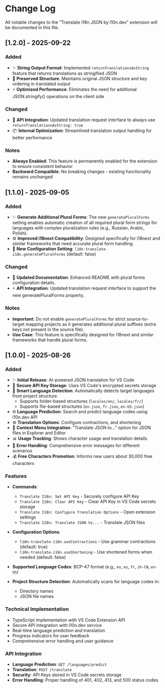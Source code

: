# Change Log

All notable changes to the "Translate I18n JSON by l10n.dev" extension will be documented in this file.

## [1.2.0] - 2025-09-22

### Added
- ✨ **String Output Format**: Implemented `returnTranslationsAsString` feature that returns translations as stringified JSON
- 🔧 **Preserved Structure**: Maintains original JSON structure and key ordering in translated output
- ⚡ **Optimized Performance**: Eliminates the need for additional JSON.stringify() operations on the client side

### Changed
- 🔄 **API Integration**: Updated translation request interface to always use `returnTranslationsAsString: true`
- 📦 **Internal Optimization**: Streamlined translation output handling for better performance

### Notes
- **Always Enabled**: This feature is permanently enabled for the extension to ensure consistent behavior
- **Backward Compatible**: No breaking changes - existing functionality remains unchanged

## [1.1.0] - 2025-09-05

### Added
- ✨ **Generate Additional Plural Forms**: The new `generatePluralForms` setting enables automatic creation of all required plural form strings for languages with complex pluralization rules (e.g., Russian, Arabic, Polish).
- ⚙️ **Improved i18next Compatibility**: Designed specifically for i18next and similar frameworks that need accurate plural form handling.
- 🔧 **New Configuration Setting**: `l10n-translate-i18n.generatePluralForms` (default: false)

### Changed
- 📖 **Updated Documentation**: Enhanced README with plural forms configuration details.
- ⚡ **API Integration**: Updated translation request interface to support the new generatePluralForms property.

### Notes
- **Important**: Do not enable `generatePluralForms` for strict source-to-target mapping projects as it generates additional plural suffixes (extra keys not present in the source file).
- **Use Case**: This feature is specifically designed for i18next and similar frameworks that handle plural forms.

## [1.0.0] - 2025-08-26

### Added
- ✨ **Initial Release**: AI-powered JSON translation for VS Code
- 🔐 **Secure API Key Storage**: Uses VS Code's encrypted secrets storage
- 🎯 **Smart Language Detection**: Automatically detects target languages from project structure
  - Supports folder-based structures (`locales/en/`, `locales/fr/`)
  - Supports file-based structures (`en.json`, `fr.json`, `en-US.json`)
- 🌐 **Language Prediction**: Search and predict language codes using l10n.dev API
- ⚙️ **Translation Options**: Configure contractions, and shortening
- 📁 **Context Menu Integration**: "Translate JSON to..." option for JSON files in Explorer and Editor
- 📊 **Usage Tracking**: Shows character usage and translation details
- 🚨 **Error Handling**: Comprehensive error messages for different scenarios
- 💰 **Free Characters Promotion**: Informs new users about 30,000 free characters

### Features
- **Commands**:
  - `Translate I18n: Set API Key` - Securely configure API Key
  - `Translate I18n: Clear API Key` - Clear API Key in VS Code secrets storage
  - `Translate I18n: Configure Translation Options` - Open extension settings
  - `Translate I18n: Translate JSON to...` - Translate JSON files

- **Configuration Options**:
  - `l10n-translate-i18n.useContractions` - Use grammar contractions (default: true)
  - `l10n-translate-i18n.useShortening` - Use shortened forms when needed (default: false)

- **Supported Language Codes**: BCP-47 format (e.g., `en`, `es`, `fr`, `zh-CN`, `en-US`)

- **Project Structure Detection**: Automatically scans for language codes in:
  - Directory names
  - JSON file names

### Technical Implementation
- TypeScript implementation with VS Code Extension API
- Secure API integration with l10n.dev service
- Real-time language prediction and translation
- Progress indicators for user feedback
- Comprehensive error handling and user guidance

### API Integration
- **Language Prediction**: `GET /languages/predict`
- **Translation**: `POST /translate`
- **Security**: API Keys stored in VS Code secrets storage
- **Error Handling**: Proper handling of 401, 402, 413, and 500 status codes